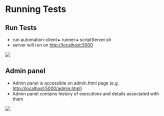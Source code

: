 # Running Tests

## Run Tests <a id="run"></a>

* run ⁨automation-client⁩ ▸ ⁨runner⁩ ▸ scriptServer.sh
* server will run on [http://localhost:5000](http://localhost:5000/)​

​![](https://blobscdn.gitbook.com/v0/b/gitbook-28427.appspot.com/o/assets%2F-LZhvc5eykluSdIwbEC_%2F-LZreOiuGev2RX9keLwq%2F-LZrstTAfjFPl8M060SX%2Fimage.png?alt=media&token=211189ce-6708-4b5f-8fd6-b35ef7fb4a36)

## Admin panel <a id="admin-panel"></a>

* Admin panel is accessible on admin.html page \(e.g. [http://localhost:5000/admin.html](http://localhost:5000/admin.html)\)
* Admin panel contains history of executions and details associated with them

![](https://blobscdn.gitbook.com/v0/b/gitbook-28427.appspot.com/o/assets%2F-LZhvc5eykluSdIwbEC_%2F-LZreOiuGev2RX9keLwq%2F-LZrtIVw5nEn06Als4-v%2Fimage.png?alt=media&token=25fbf42b-5322-49d8-b66b-f963f83d672d)[  
](https://ehsan-matean.gitbook.io/automationcore/~/drafts/-L_R0AkKtYh1NcKdPfjT/primary/service-level-testing/rest-api)

